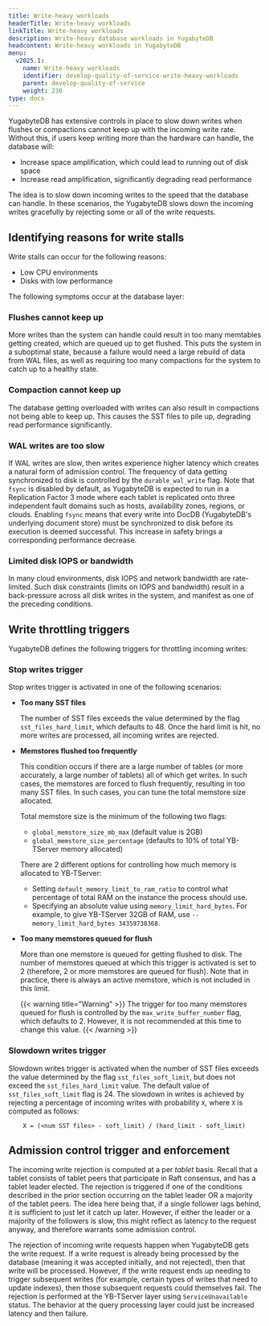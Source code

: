 ```yaml
---
title: Write-heavy workloads
headerTitle: Write-heavy workloads
linkTitle: Write-heavy workloads
description: Write-heavy database workloads in YugabyteDB
headcontent: Write-heavy workloads in YugabyteDB
menu:
  v2025.1:
    name: Write-heavy workloads
    identifier: develop-quality-of-service-write-heavy-workloads
    parent: develop-quality-of-service
    weight: 230
type: docs
---
```


YugabyteDB has extensive controls in place to slow down writes when flushes or compactions cannot keep up with the incoming write rate. Without this, if users keep writing more than the hardware can handle, the database will:

* Increase space amplification, which could lead to running out of disk space
* Increase read amplification, significantly degrading read performance

The idea is to slow down incoming writes to the speed that the database can handle. In these scenarios, the YugabyteDB slows down the incoming writes gracefully by rejecting some or all of the write requests.

## Identifying reasons for write stalls

Write stalls can occur for the following reasons:

* Low CPU environments
* Disks with low performance

The following symptoms occur at the database layer:

### Flushes cannot keep up

More writes than the system can handle could result in too many memtables getting created, which are queued up to get flushed. This puts the system in a suboptimal state, because a failure would need a large rebuild of data from WAL files, as well as requiring too many compactions for the system to catch up to a healthy state.

### Compaction cannot keep up

The database getting overloaded with writes can also result in compactions not being able to keep up. This causes the SST files to pile up, degrading read performance significantly.

### WAL writes are too slow

If WAL writes are slow, then writes experience higher latency which creates a natural form of admission control. The frequency of data getting synchronized to disk is controlled by the `durable_wal_write` flag. Note that `fsync` is disabled by default, as YugabyteDB is expected to run in a Replication Factor 3 mode where each tablet is replicated onto three independent fault domains such as hosts, availability zones, regions, or clouds. Enabling `fsync` means that every write into DocDB (YugabyteDB's underlying document store) must be synchronized to disk before its execution is deemed successful. This increase in safety brings a corresponding performance decrease.

### Limited disk IOPS or bandwidth

In many cloud environments, disk IOPS and network bandwidth are rate-limited. Such disk constraints (limits on IOPS and bandwidth) result in a back-pressure across all disk writes in the system, and manifest as one of the preceding conditions.

## Write throttling triggers

YugabyteDB defines the following triggers for throttling incoming writes:

### Stop writes trigger

Stop writes trigger is activated in one of the following scenarios:

* **Too many SST files**

  The number of SST files exceeds the value determined by the flag `sst_files_hard_limit`, which defaults to 48. Once the hard limit is hit, no more writes are processed, all incoming writes are rejected.

* **Memstores flushed too frequently**

  This condition occurs if there are a large number of tables (or more accurately, a large number of tablets) all of which get writes. In such cases, the memstores are forced to flush frequently, resulting in too many SST files. In such cases, you can tune the total memstore size allocated.

  Total memstore size is the minimum of the following two flags:
  
  * `global_memstore_size_mb_max` (default value is 2GB)
  * `global_memstore_size_percentage` (defaults to 10% of total YB-TServer memory allocated)

  There are 2 different options for controlling how much memory is allocated to YB-TServer:
  
  * Setting `default_memory_limit_to_ram_ratio` to control what percentage of total RAM on the instance the process should use.
  * Specifying an absolute value using `memory_limit_hard_bytes`. For example, to give YB-TServer 32GB of RAM, use `--memory_limit_hard_bytes 34359738368`.

* **Too many memstores queued for flush**

  More than one memstore is queued for getting flushed to disk. The number of memstores queued at which this trigger is activated is set to 2 (therefore, 2 or more memstores are queued for flush). Note that in practice, there is always an active memstore, which is not included in this limit.

  {{< warning title="Warning" >}}
  The trigger for too many memstores queued for flush is controlled by the `max_write_buffer_number` flag, which defaults to 2. However, it is not recommended at this time to change this value.
  {{< /warning >}}

### Slowdown writes trigger

Slowdown writes trigger is activated when the number of SST files exceeds the value determined by the flag `sst_files_soft_limit`, but does not exceed the `sst_files_hard_limit` value. The default value of `sst_files_soft_limit` flag is 24. The slowdown in writes is achieved by rejecting a percentage of incoming writes with probability `X`, where `X` is computed as follows:

```output
    X = (<num SST files> - soft_limit) / (hard_limit - soft_limit)
```

## Admission control trigger and enforcement

The incoming write rejection is computed at a per *tablet* basis. Recall that a tablet consists of tablet peers that participate in Raft consensus, and has a tablet leader elected. The rejection is triggered if one of the conditions described in the prior section occurring on the tablet leader OR a majority of the tablet peers. The idea here being that, if a single follower lags behind, it is sufficient to just let it catch up later. However, if either the leader or a majority of the followers is slow, this might reflect as latency to the request anyway, and therefore warrants some admission control.

The rejection of incoming write requests happen when YugabyteDB gets the write request. If a write request is already being processed by the database (meaning it was accepted initially, and not rejected), then that write will be processed. However, if the write request ends up needing to trigger subsequent writes (for example, certain types of writes that need to update indexes), then those subsequent requests could themselves fail. The rejection is performed at the YB-TServer layer using `ServiceUnavailable` status. The behavior at the query processing layer could just be increased latency and then failure.
